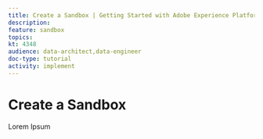 ```yaml
---
title: Create a Sandbox | Getting Started with Adobe Experience Platform for Data Architects and Data Engineers
description: 
feature: sandbox
topics: 
kt: 4348
audience: data-architect,data-engineer
doc-type: tutorial
activity: implement
---
```


# Create a Sandbox

Lorem Ipsum